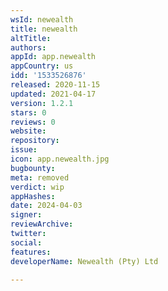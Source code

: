```yaml
---
wsId: newealth
title: newealth
altTitle: 
authors: 
appId: app.newealth
appCountry: us
idd: '1533526876'
released: 2020-11-15
updated: 2021-04-17
version: 1.2.1
stars: 0
reviews: 0
website: 
repository: 
issue: 
icon: app.newealth.jpg
bugbounty: 
meta: removed
verdict: wip
appHashes: 
date: 2024-04-03
signer: 
reviewArchive: 
twitter: 
social: 
features: 
developerName: Newealth (Pty) Ltd

---
```


